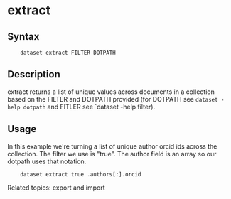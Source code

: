 
# extract

## Syntax

```
    dataset extract FILTER DOTPATH
```

## Description

extract returns a list of unique values across documents in a collection based on the FILTER and
DOTPATH provided (for DOTPATH see `dataset -help dotpath` and FITLER see `dataset -help filter).

## Usage

In this example we're turning a list of unique author orcid ids across the collection. The filter
we use is "true". The author field is an array so our dotpath uses that notation.

```shell
    dataset extract true .authors[:].orcid
```

Related topics: export and import

